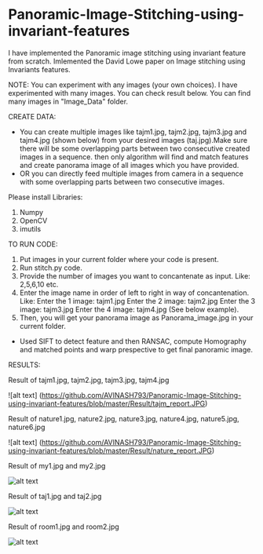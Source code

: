# Panoramic-Image-Stitching-using-invariant-features
I have implemented the Panoramic image stitching using invariant feature from scratch. Imlemented the David Lowe paper on Image stitching using Invariants features.

NOTE: You can experiment with any images (your own choices). I have experimented with many images. You can check result below. You can find many images in "Image_Data" folder.

CREATE DATA:
- You can create multiple images like tajm1.jpg, tajm2.jpg, tajm3.jpg and tajm4.jpg (shown below) from your desired images (taj.jpg).Make sure there will be some overlapping parts between two consecutive created images in a sequence. then only algorithm will find and match features and create panorama image of all images which you have provided. 
- OR you can directly feed multiple images from camera in a sequence with some overlapping parts between two consecutive images. 

Please install Libraries:
1. Numpy
2. OpenCV
3. imutils

TO RUN CODE:
1. Put images in your current folder where your code is present.
2. Run stitch.py code.
3. Provide the number of images you want to concantenate as input. Like: 2,5,6,10 etc.
4. Enter the image name in order of left to right in way of concantenation. Like:
    Enter the 1 image: tajm1.jpg
    Enter the 2 image: tajm2.jpg
    Enter the 3 image: tajm3.jpg
    Enter the 4 image: tajm4.jpg   (See below example).
5. Then, you will get your panorama image as Panorama_image.jpg in your current folder. 

- Used SIFT to detect feature and then RANSAC, compute Homography and matched points and warp prespective to get final panoramic image.

RESULTS:

Result of tajm1.jpg, tajm2.jpg, tajm3.jpg, tajm4.jpg

![alt text] (https://github.com/AVINASH793/Panoramic-Image-Stitching-using-invariant-features/blob/master/Result/tajm_report.JPG)

Result of nature1.jpg, nature2.jpg, nature3.jpg, nature4.jpg, nature5.jpg, nature6.jpg

![alt text] (https://github.com/AVINASH793/Panoramic-Image-Stitching-using-invariant-features/blob/master/Result/nature_report.JPG)

Result of my1.jpg and my2.jpg

![alt text](https://github.com/AVINASH793/Panoramic-Image-Stitching-using-invariant-features/blob/master/Result/my_report.JPG)

Result of taj1.jpg and taj2.jpg

![alt text](https://github.com/AVINASH793/Panoramic-Image-Stitching-using-invariant-features/blob/master/Result/taj_report.JPG)

Result of room1.jpg and room2.jpg

![alt text](https://github.com/AVINASH793/Panoramic-Image-Stitching-using-invariant-features/blob/master/Result/room_report.JPG)
